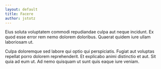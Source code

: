 ```yaml
---
layout: default
title: Facere
author: jstotz
---
```


Eius soluta voluptatem commodi repudiandae culpa aut neque incidunt. Ex quod esse error rem nemo dolorem doloribus. Quaerat quidem iure ullam laboriosam ut.

Culpa doloremque sed labore qui optio qui perspiciatis. Fugiat aut voluptas repellat porro dolorem reprehenderit. Et explicabo animi distinctio et aut. Sit quia ad eum ut. Ad nemo quisquam ut sunt quis eaque iure veniam.
